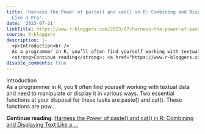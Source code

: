 ```yaml
---
title: 'Harness the Power of paste() and cat() in R: Combining and Displaying Text
  Like a Pro'
date: '2023-07-21'
linkTitle: https://www.r-bloggers.com/2023/07/harness-the-power-of-paste-and-cat-in-r-combining-and-displaying-text-like-a-pro/
source: R-bloggers
description: |-
  <p>Introduction<br />
  As a programmer in R, you’ll often find yourself working with textual data and need to manipulate or display it in various ways. Two essential functions at your disposal for these tasks are paste() and cat(). These functions are pow...</p>
  <strong>Continue reading</strong>: <a href="https://www.r-bloggers.com/2023/07/harness-the-power-of-paste-and-cat-in-r-combining-and-displaying-text-like-a-pro/">Harness the Power of paste() and cat() in R: Combining and Displaying Text Like a ...
disable_comments: true
---
```

<p>Introduction<br />
As a programmer in R, you’ll often find yourself working with textual data and need to manipulate or display it in various ways. Two essential functions at your disposal for these tasks are paste() and cat(). These functions are pow...</p>
<strong>Continue reading</strong>: <a href="https://www.r-bloggers.com/2023/07/harness-the-power-of-paste-and-cat-in-r-combining-and-displaying-text-like-a-pro/">Harness the Power of paste() and cat() in R: Combining and Displaying Text Like a ...